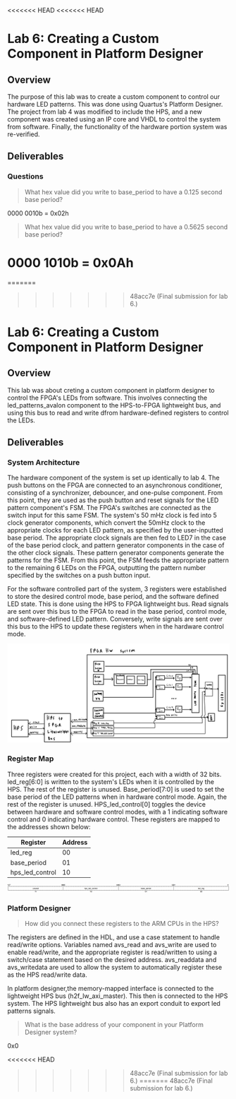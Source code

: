 
<<<<<<< HEAD
<<<<<<< HEAD

# Lab 6: Creating a Custom Component in Platform Designer

## Overview
The purpose of this lab was to create a custom component to control our hardware LED patterns. This was done using Quartus's Platform Designer. The project from lab 4 was modified to include the HPS, and a new component was created using an IP core and VHDL to control the system from software. Finally, the functionality of the hardware portion system was re-verified.

## Deliverables
### Questions 

> What hex value did you write to base_period to have a 0.125 second base period?

0000 0010b = 0x02h

> What hex value did you write to base_period to have a 0.5625 second base period? 

0000 1010b = 0x0Ah
=======
=======
>>>>>>> 48acc7e (Final submission for lab 6.)
# Lab 6: Creating a Custom Component in Platform Designer 

## Overview
This lab was about creting a custom component in platform designer to control the FPGA's LEDs from software. This involves connecting the led_patterns_avalon component to the HPS-to-FPGA lightweight bus, and using this bus to read and write dfrom hardware-defined registers to control the LEDs.

## Deliverables
### System Architecture

The hardware component of the system is set up identically to lab 4. The push buttons on the FPGA are connected to an asynchronous conditioner, consisting of a synchronizer, debouncer, and one-pulse component. From this point, they are used as the push button and reset signals for the LED pattern component's FSM. The FPGA's switches are connected as the switch input for this same FSM. The system's 50 mHz clock is fed into 5 clock generator components, which convert the 50mHz clock to the appropriate clocks for each LED pattern, as specified by the user-inputted base period. The appropriate clock signals are then fed to LED7 in the case of the base period clock, and pattern generator components in the case of the other clock signals. These pattern generator components generate the patterns for the FSM. From this point, the FSM feeds the appropriate pattern to the remaining 6 LEDs on the FPGA, outputting the pattern number specified by the switches on a push button input. 

For the software controlled part of the system, 3 registers were established to store the desired control mode, base period, and the software defined LED state. This is done using the HPS to FPGA lightweight bus. Read signals are sent over this bus to the FPGA to read in the base period, control mode, and software-defined LED pattern. Conversely, write signals are sent over this bus to the HPS to update these registers when in the hardware control mode.

![Lab 6 architecture block diagram](/docs/assets/Lab6_BlockDiagram.jpg)

### Register Map

Three registers were created for this project, each with a width of 32 bits. led_reg[6:0] is written to the system's LEDs when it is controlled by the HPS. The rest of the register is unused. Base_period[7:0] is used to set the base period of the LED patterns when in hardware control mode. Again, the rest of the register is unused. HPS_led_control[0] toggles the device between hardware and software control modes, with a 1 indicating software control and 0 indicating hardware control. These registers are mapped to the addresses shown below:

| Register | Address |
| -------- | ------- |
| led_reg  | 00      |
| base_period | 01 |
| hps_led_control | 10 |

![HPS system registers bitfield diagram](/docs/assets/Lab6_Bitfield.png)



### Platform Designer  

> How did you connect these registers to the ARM CPUs in the HPS?

The registers are defined in the HDL, and use a case statement to handle read/write options. Variables named avs_read and avs_write are used to enable read/write, and the appropriate register is read/written to using a switch/case statement based on the desired address. avs_readdata and avs_writedata are used to allow the system to automatically register these as the HPS read/write data.

In platform designer,the memory-mapped interface is connected to the lightweight HPS bus (h2f_lw_axi_master). This then is connected to the HPS system. The HPS lightweight bus also has an export conduit to export led patterns signals. 


> What is the base address of your component in your Platform Designer system?

0x0

<<<<<<< HEAD
>>>>>>> 48acc7e (Final submission for lab 6.)
=======
>>>>>>> 48acc7e (Final submission for lab 6.)

